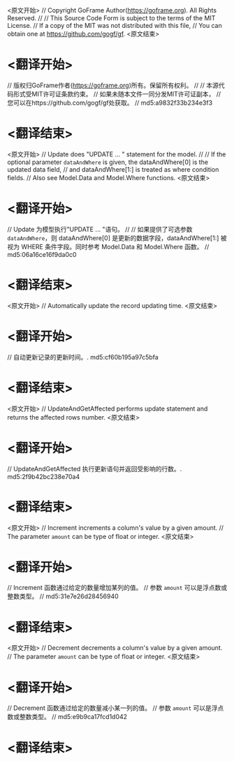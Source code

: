
<原文开始>
// Copyright GoFrame Author(https://goframe.org). All Rights Reserved.
//
// This Source Code Form is subject to the terms of the MIT License.
// If a copy of the MIT was not distributed with this file,
// You can obtain one at https://github.com/gogf/gf.
<原文结束>

# <翻译开始>
// 版权归GoFrame作者(https://goframe.org)所有。保留所有权利。
//
// 本源代码形式受MIT许可证条款约束。
// 如果未随本文件一同分发MIT许可证副本，
// 您可以在https://github.com/gogf/gf处获取。
// md5:a9832f33b234e3f3
# <翻译结束>


<原文开始>
// Update does "UPDATE ... " statement for the model.
//
// If the optional parameter `dataAndWhere` is given, the dataAndWhere[0] is the updated data field,
// and dataAndWhere[1:] is treated as where condition fields.
// Also see Model.Data and Model.Where functions.
<原文结束>

# <翻译开始>
// Update 为模型执行"UPDATE ... "语句。
// 
// 如果提供了可选参数 `dataAndWhere`，则 dataAndWhere[0] 是更新的数据字段，dataAndWhere[1:] 被视为 WHERE 条件字段。同时参考 Model.Data 和 Model.Where 函数。
// md5:06a16ce16f9da0c0
# <翻译结束>


<原文开始>
// Automatically update the record updating time.
<原文结束>

# <翻译开始>
// 自动更新记录的更新时间。. md5:cf60b195a97c5bfa
# <翻译结束>


<原文开始>
// UpdateAndGetAffected performs update statement and returns the affected rows number.
<原文结束>

# <翻译开始>
// UpdateAndGetAffected 执行更新语句并返回受影响的行数。. md5:2f9b42bc238e70a4
# <翻译结束>


<原文开始>
// Increment increments a column's value by a given amount.
// The parameter `amount` can be type of float or integer.
<原文结束>

# <翻译开始>
// Increment 函数通过给定的数量增加某列的值。
// 参数 `amount` 可以是浮点数或整数类型。
// md5:31e7e26d28456940
# <翻译结束>


<原文开始>
// Decrement decrements a column's value by a given amount.
// The parameter `amount` can be type of float or integer.
<原文结束>

# <翻译开始>
// Decrement 函数通过给定的数量减小某一列的值。
// 参数 `amount` 可以是浮点数或整数类型。
// md5:e9b9ca17fcd1d042
# <翻译结束>

